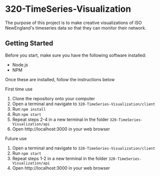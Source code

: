 # 320-TimeSeries-Visualization
The purpose of this project is to make creative visualizations of ISO NewEngland's timeseries data so that they can monitor their network.

## Getting Started
Before you start, make sure you have the following software installed:
- Node.js
- NPM

Once these are installed, follow the instructions below

First time use
1. Clone the repository onto your computer
2. Open a terminal and navigate to `320-TimeSeries-Visualization/client`
3. Run `npm install`
4. Run `npm start`
5. Repeat steps 2-4 in a new terminal in the folder `320-TimeSeries-Visualization/api`
6. Open http://localhost:3000 in your web browser

Future use

1. Open a terminal and navigate to `320-TimeSeries-Visualization/client`
2. Run `npm start`
3. Repeat steps 1-2 in a new terminal in the folder `320-TimeSeries-Visualization/api`
4. Open http://localhost:3000 in your web browser

